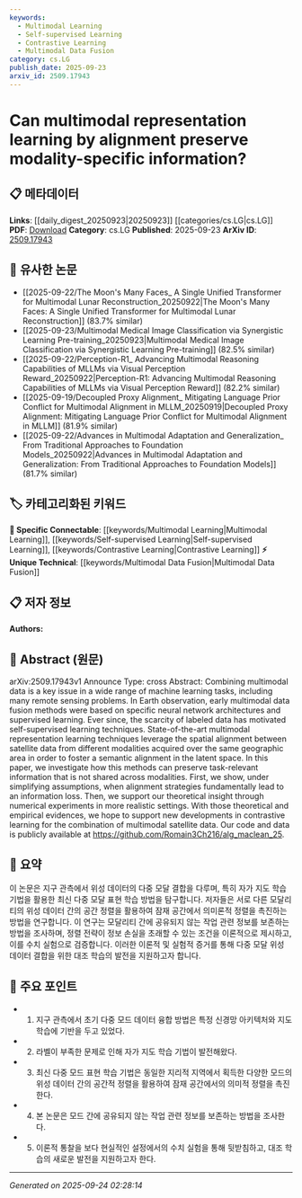 ```yaml
---
keywords:
  - Multimodal Learning
  - Self-supervised Learning
  - Contrastive Learning
  - Multimodal Data Fusion
category: cs.LG
publish_date: 2025-09-23
arxiv_id: 2509.17943
---
```


<!-- KEYWORD_LINKING_METADATA:
{
  "processed_timestamp": "2025-09-24T02:28:14.086679",
  "vocabulary_version": "1.0",
  "selected_keywords": [
    "Multimodal Learning",
    "Self-supervised Learning",
    "Contrastive Learning",
    "Multimodal Data Fusion"
  ],
  "rejected_keywords": [],
  "similarity_scores": {
    "Multimodal Learning": 0.85,
    "Self-supervised Learning": 0.82,
    "Contrastive Learning": 0.78,
    "Multimodal Data Fusion": 0.72
  },
  "extraction_method": "AI_prompt_based",
  "budget_applied": true,
  "candidates_json": {
    "candidates": [
      {
        "surface": "multimodal representation learning",
        "canonical": "Multimodal Learning",
        "aliases": [
          "multimodal learning",
          "multimodal representation"
        ],
        "category": "specific_connectable",
        "rationale": "This concept is central to the paper and aligns with recent trends in combining data from multiple modalities.",
        "novelty_score": 0.55,
        "connectivity_score": 0.88,
        "specificity_score": 0.8,
        "link_intent_score": 0.85
      },
      {
        "surface": "self-supervised learning",
        "canonical": "Self-supervised Learning",
        "aliases": [
          "SSL"
        ],
        "category": "specific_connectable",
        "rationale": "The paper discusses leveraging self-supervised techniques, which is a key method in modern machine learning.",
        "novelty_score": 0.45,
        "connectivity_score": 0.9,
        "specificity_score": 0.78,
        "link_intent_score": 0.82
      },
      {
        "surface": "contrastive learning",
        "canonical": "Contrastive Learning",
        "aliases": [
          "contrastive methods"
        ],
        "category": "specific_connectable",
        "rationale": "Contrastive learning is highlighted as a potential area for development in the paper.",
        "novelty_score": 0.6,
        "connectivity_score": 0.75,
        "specificity_score": 0.82,
        "link_intent_score": 0.78
      },
      {
        "surface": "multimodal data fusion",
        "canonical": "Multimodal Data Fusion",
        "aliases": [
          "data fusion",
          "fusion of modalities"
        ],
        "category": "unique_technical",
        "rationale": "This specific technique is crucial for the integration of diverse data sources discussed in the paper.",
        "novelty_score": 0.7,
        "connectivity_score": 0.65,
        "specificity_score": 0.85,
        "link_intent_score": 0.72
      }
    ],
    "ban_list_suggestions": [
      "method",
      "experiment",
      "performance"
    ]
  },
  "decisions": [
    {
      "candidate_surface": "multimodal representation learning",
      "resolved_canonical": "Multimodal Learning",
      "decision": "linked",
      "scores": {
        "novelty": 0.55,
        "connectivity": 0.88,
        "specificity": 0.8,
        "link_intent": 0.85
      }
    },
    {
      "candidate_surface": "self-supervised learning",
      "resolved_canonical": "Self-supervised Learning",
      "decision": "linked",
      "scores": {
        "novelty": 0.45,
        "connectivity": 0.9,
        "specificity": 0.78,
        "link_intent": 0.82
      }
    },
    {
      "candidate_surface": "contrastive learning",
      "resolved_canonical": "Contrastive Learning",
      "decision": "linked",
      "scores": {
        "novelty": 0.6,
        "connectivity": 0.75,
        "specificity": 0.82,
        "link_intent": 0.78
      }
    },
    {
      "candidate_surface": "multimodal data fusion",
      "resolved_canonical": "Multimodal Data Fusion",
      "decision": "linked",
      "scores": {
        "novelty": 0.7,
        "connectivity": 0.65,
        "specificity": 0.85,
        "link_intent": 0.72
      }
    }
  ]
}
-->

# Can multimodal representation learning by alignment preserve modality-specific information?

## 📋 메타데이터

**Links**: [[daily_digest_20250923|20250923]] [[categories/cs.LG|cs.LG]]
**PDF**: [Download](https://arxiv.org/pdf/2509.17943.pdf)
**Category**: cs.LG
**Published**: 2025-09-23
**ArXiv ID**: [2509.17943](https://arxiv.org/abs/2509.17943)

## 🔗 유사한 논문
- [[2025-09-22/The Moon's Many Faces_ A Single Unified Transformer for Multimodal Lunar Reconstruction_20250922|The Moon's Many Faces: A Single Unified Transformer for Multimodal Lunar Reconstruction]] (83.7% similar)
- [[2025-09-23/Multimodal Medical Image Classification via Synergistic Learning Pre-training_20250923|Multimodal Medical Image Classification via Synergistic Learning Pre-training]] (82.5% similar)
- [[2025-09-22/Perception-R1_ Advancing Multimodal Reasoning Capabilities of MLLMs via Visual Perception Reward_20250922|Perception-R1: Advancing Multimodal Reasoning Capabilities of MLLMs via Visual Perception Reward]] (82.2% similar)
- [[2025-09-19/Decoupled Proxy Alignment_ Mitigating Language Prior Conflict for Multimodal Alignment in MLLM_20250919|Decoupled Proxy Alignment: Mitigating Language Prior Conflict for Multimodal Alignment in MLLM]] (81.9% similar)
- [[2025-09-22/Advances in Multimodal Adaptation and Generalization_ From Traditional Approaches to Foundation Models_20250922|Advances in Multimodal Adaptation and Generalization: From Traditional Approaches to Foundation Models]] (81.7% similar)

## 🏷️ 카테고리화된 키워드
**🔗 Specific Connectable**: [[keywords/Multimodal Learning|Multimodal Learning]], [[keywords/Self-supervised Learning|Self-supervised Learning]], [[keywords/Contrastive Learning|Contrastive Learning]]
**⚡ Unique Technical**: [[keywords/Multimodal Data Fusion|Multimodal Data Fusion]]

## 📋 저자 정보

**Authors:** 

## 📄 Abstract (원문)

arXiv:2509.17943v1 Announce Type: cross 
Abstract: Combining multimodal data is a key issue in a wide range of machine learning tasks, including many remote sensing problems. In Earth observation, early multimodal data fusion methods were based on specific neural network architectures and supervised learning. Ever since, the scarcity of labeled data has motivated self-supervised learning techniques. State-of-the-art multimodal representation learning techniques leverage the spatial alignment between satellite data from different modalities acquired over the same geographic area in order to foster a semantic alignment in the latent space. In this paper, we investigate how this methods can preserve task-relevant information that is not shared across modalities. First, we show, under simplifying assumptions, when alignment strategies fundamentally lead to an information loss. Then, we support our theoretical insight through numerical experiments in more realistic settings. With those theoretical and empirical evidences, we hope to support new developments in contrastive learning for the combination of multimodal satellite data. Our code and data is publicly available at https://github.com/Romain3Ch216/alg_maclean_25.

## 📝 요약

이 논문은 지구 관측에서 위성 데이터의 다중 모달 결합을 다루며, 특히 자가 지도 학습 기법을 활용한 최신 다중 모달 표현 학습 방법을 탐구합니다. 저자들은 서로 다른 모달리티의 위성 데이터 간의 공간 정렬을 활용하여 잠재 공간에서 의미론적 정렬을 촉진하는 방법을 연구합니다. 이 연구는 모달리티 간에 공유되지 않는 작업 관련 정보를 보존하는 방법을 조사하며, 정렬 전략이 정보 손실을 초래할 수 있는 조건을 이론적으로 제시하고, 이를 수치 실험으로 검증합니다. 이러한 이론적 및 실험적 증거를 통해 다중 모달 위성 데이터 결합을 위한 대조 학습의 발전을 지원하고자 합니다.

## 🎯 주요 포인트

- 1. 지구 관측에서 초기 다중 모드 데이터 융합 방법은 특정 신경망 아키텍처와 지도 학습에 기반을 두고 있었다.
- 2. 라벨이 부족한 문제로 인해 자가 지도 학습 기법이 발전해왔다.
- 3. 최신 다중 모드 표현 학습 기법은 동일한 지리적 지역에서 획득한 다양한 모드의 위성 데이터 간의 공간적 정렬을 활용하여 잠재 공간에서의 의미적 정렬을 촉진한다.
- 4. 본 논문은 모드 간에 공유되지 않는 작업 관련 정보를 보존하는 방법을 조사한다.
- 5. 이론적 통찰을 보다 현실적인 설정에서의 수치 실험을 통해 뒷받침하고, 대조 학습의 새로운 발전을 지원하고자 한다.


---

*Generated on 2025-09-24 02:28:14*